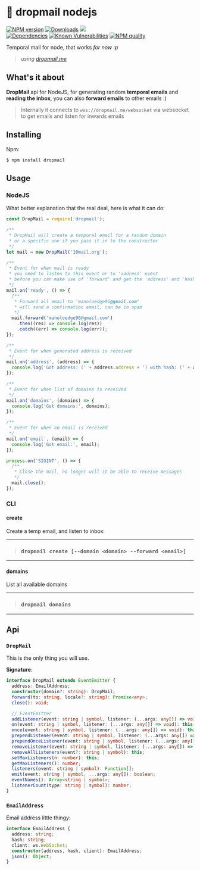 
<!-- Links -->
[npm-image]: https://img.shields.io/npm/v/dropmail.svg?style=flat-square
[npm-url]: https://npmjs.org/package/dropmail

[code-quality-badge]: http://npm.packagequality.com/shield/dropmail.svg?style=flat-square
[code-quality-link]: https://packagequality.com/#?package=dropmail

[downloads-badge]: https://img.shields.io/npm/dm/dropmail.svg?style=flat-square
[downloads-link]: https://www.npmjs.com/package/dropmail

[dependencies-badge]: https://img.shields.io/david/nombrekeff/node-dropmail.svg?style=flat-square
[dependencies-link]: https://david-dm.org/nombrekeff/node-dropmail?view=tree

[vulnerabilities-badge]: https://snyk.io/test/npm/dropmail/badge.svg?style=flat-square
[vulnerabilities-link]: https://snyk.io/test/npm/dropmail

# 📧 dropmail nodejs
[![NPM version][npm-image]][npm-url]
[![Downloads][downloads-badge]][downloads-link]
[![](https://img.shields.io/bundlephobia/min/json-rpiecy.svg?style=flat-square)]()  
[![Dependencies][dependencies-badge]][dependencies-link]
[![Known Vulnerabilities][vulnerabilities-badge]][vulnerabilities-link]
[![NPM quality][code-quality-badge]][code-quality-link]


Temporal mail for node, that works _for now :p_  
> _using [dropmail.me](dropmail.me)_ 

## What's it about
**DropMail** api for NodeJS, for generating random **temporal emails** and **reading the inbox**, you can also **forward emails** to other emails :)

> Internally it connects to `wss://dropmail.me/websocket` via websocket to get emails and listen for inwards emails

## Installing
Npm:
```
$ npm install dropmail
```


## Usage
### NodeJS
What better explanation that the real deal, here is what it can do:
```js
const DropMail = require('dropmail');

/** 
 * DropMail will create a temporal email for a random domain
 * or a specific one if you pass it in to the constructor
 */
let mail = new DropMail('10mail.org');

/**
 * Event for when mail is ready
 * you need to listen to this event or to 'address' event 
 * before you can make use of 'forward' and get the 'address' and 'hash'
 */
mail.on('ready', () => {
  /**
   * Forward all email to 'manoloedge96@gmail.com'
   * will send a confirmation email, can be in spam
   */
  mail.forward('manoloedge96@gmail.com')
    .then((res) => console.log(res))
    .catch((err) => console.log(err));
});

/**
 * Event for when generated address is received
 */
mail.on('address', (address) => {
  console.log('Got address: (' + address.address + ') with hash: (' + address.hash + ').');
});

/**
 * Event for when list of domains is received
 */
mail.on('domains', (domains) => {
  console.log('Got domains:', domains);
});

/**
 * Event for when an email is received
 */
mail.on('email', (email) => {
  console.log('Got email:', email);
});

process.on('SIGINT', () => {
  /**
   * Close the mail, no longer will it be able to receive messages
   */
  mail.close();
});

```

### CLI
#### create
Create a temp email, and listen to inbox:
****
> ### `dropmail create [--domain <domain> --forward <email>]`
****

#### domains
List all available domains
****
> ### `dropmail domains`
****


## Api
### `DropMail`
This is the only thing you will use. 

**Signature**:
```ts
interface DropMail extends EventEmitter {
  address: EmailAddress;
  constructor(domain?: string): DropMail;
  forward(to: string, locale?: string): Promise<any>;
  close(): void;

  // EventEmitter
  addListener(event: string | symbol, listener: (...args: any[]) => void): this;
  on(event: string | symbol, listener: (...args: any[]) => void): this;
  once(event: string | symbol, listener: (...args: any[]) => void): this;
  prependListener(event: string | symbol, listener: (...args: any[]) => void): this;
  prependOnceListener(event: string | symbol, listener: (...args: any[]) => void): this;
  removeListener(event: string | symbol, listener: (...args: any[]) => void): this;
  removeAllListeners(event?: string | symbol): this;
  setMaxListeners(n: number): this;
  getMaxListeners(): number;
  listeners(event: string | symbol): Function[];
  emit(event: string | symbol, ...args: any[]): boolean;
  eventNames(): Array<string | symbol>;
  listenerCount(type: string | symbol): number;
}
```

### `EmailAddress`
Email address little thingy:
```ts
interface EmailAddress {
  address: string;
  hash: string;
  client: ws.WebSocket;
  constructor(address, hash, client): EmailAddress;
  json(): Object;
}
```


